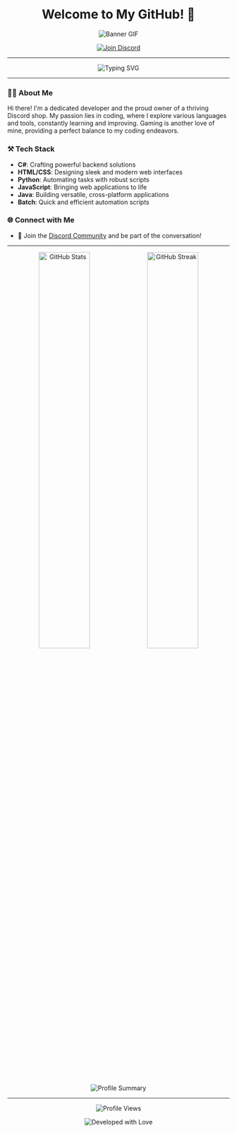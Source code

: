 <h1 align="center">
  Welcome to My GitHub! 👋
</h1>

<p align="center">
  <img src="https://cdn.discordapp.com/banners/1268704359689228329/a_6facbdcb56b22944941c1d1c7a60e1e3.gif?size=4096" alt="Banner GIF" />
</p>

<p align="center">
  <a href="https://discord.gg/res-codes">
    <img src="https://img.shields.io/badge/Join%20Us%20on%20Discord-7289DA?style=for-the-badge&logo=discord&logoColor=white" alt="Join Discord" />
  </a>
</p>

---

<p align="center">
  <img src="https://readme-typing-svg.herokuapp.com?font=Fira+Code&size=25&color=7289DA&center=true&vCenter=true&lines=Developer+%7C+Discord+Shop+Owner;C%23%2C+Python%2C+HTML%2C+CSS%2C+JavaScript;Batch+Scripting+and+More!+🎮;Always+Learning+%26+Exploring+New+Tech+🚀" alt="Typing SVG" />
</p>

---

### 🧑‍💻 About Me

Hi there! I'm a dedicated developer and the proud owner of a thriving Discord shop. My passion lies in coding, where I explore various languages and tools, constantly learning and improving. Gaming is another love of mine, providing a perfect balance to my coding endeavors.

### ⚒️ Tech Stack

- **C#**: Crafting powerful backend solutions
- **HTML/CSS**: Designing sleek and modern web interfaces
- **Python**: Automating tasks with robust scripts
- **JavaScript**: Bringing web applications to life
- **Java**: Building versatile, cross-platform applications
- **Batch**: Quick and efficient automation scripts

### 🌐 Connect with Me

- 💬 Join the [Discord Community](https://discord.gg/res-codes) and be part of the conversation!

---

<p align="center">
  <img src="https://github-readme-stats.vercel.app/api?username=yourusername&show_icons=true&theme=radical" alt="GitHub Stats" width="48%"/>
  <img src="https://github-readme-streak-stats.herokuapp.com/?user=yourusername&theme=radical" alt="GitHub Streak" width="48%"/>
</p>

<p align="center">
  <img src="https://github-profile-summary-cards.vercel.app/api/cards/profile-details?username=yourusername&theme=radical" alt="Profile Summary" />
</p>

---

<p align="center">
  <img src="https://komarev.com/ghpvc/?username=yourusername&label=Profile%20views&color=7289DA&style=flat-square" alt="Profile Views" />
</p>

<p align="center">
  <img src="https://img.shields.io/badge/Developed%20with%20love%20by-try.fun-7289DA?style=for-the-badge&logo=github" alt="Developed with Love" />
</p>
